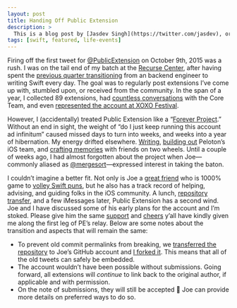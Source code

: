 ```yaml
---
layout: post
title: Handing Off Public Extension
description: >
  This is a blog post by [Jasdev Singh](https://twitter.com/jasdev), originally published on [jasdev.me](http://jasdev.me/handing-off-public-extension). I'm re-posting here since it's directly tied to me taking over his project, Public Extension.
tags: [swift, featured, life-events]
---
```


Firing off the first tweet for [@PublicExtension](https://twitter.com/PublicExtension) on October 9th, 2015 was a rush. I was on the tail end of my batch at the [Recurse Center](https://www.recurse.com), after having spent the [previous quarter transitioning](http://jasdev.me/one-month-at-recurse-center) from an backend engineer to writing Swift every day. The goal was to regularly post extensions I’ve come up with, stumbled upon, or received from the community. In the span of a year, I collected 89 extensions, had [countless conversations](https://twitter.com/jasdev/status/767781639837609984) with the Core Team, and even [represented the account at XOXO Festival](https://www.instagram.com/p/BKIGsJvjg74).

However, I (accidentally) treated Public Extension like a “[Forever Project](https://dianaberlin.com/posts/no-more-forever-projects).” Without an end in sight, the weight of “do I just keep running this account ad infinitum” caused missed days to turn into weeks, and weeks into a year of hibernation. My energy drifted elsewhere. [Writing](http://jasdev.me), [building out](http://jasdev.me/crafting-space) Peloton’s iOS team, and [crafting memories](https://www.instagram.com/p/BU5jrpRgmeW) with friends on two wheels. Until a couple of weeks ago, I had almost forgotten about the project when Joe—commonly aliased as [@mergesort](https://twitter.com/mergesort)—expressed interest in taking the baton.

I couldn’t imagine a better fit. Not only is Joe a [great friend](https://twitter.com/search?l=&q=from%3Ajasdev%20%40mergesort&src=typd) who is 1000% game to [volley Swift puns](https://twitter.com/mergesort/status/776210727078092800), but he also has a track record of helping, advising, and guiding folks in the iOS community. A lunch, [repository transfer](https://github.com/mergesort/Public-Extension), and a few iMessages later, Public Extension has a second wind. Joe and I have discussed some of his early plans for the account and I’m stoked. Please give him the same [support](https://twitter.com/parrots/status/779014268905816064) and [cheers](https://twitter.com/jakemarsh/status/652543263690199040) y’all have kindly given me along the first leg of PE’s relay. Below are some notes about the transition and aspects that will remain the same:

- To prevent old commit permalinks from breaking, we [transferred the repository](https://github.com/mergesort/Public-Extension) to Joe’s GitHub account and [I forked it](https://github.com/Jasdev/Public-Extension). This means that all of the old tweets can safely be embedded.
- The account wouldn’t have been possible without submissions. Going forward, all extensions will _continue_ to link back to the original author, if applicable and with permission.
- On the note of submissions, they will still be accepted 💙 Joe can provide more details on preferred ways to do so.
